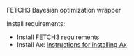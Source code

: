 FETCH3 Bayesian optimization wrapper

Install requirements:
- Install FETCH3 requirements
- Install Ax: [Instructions for installing Ax](https://ax.dev/docs/installation.html)
